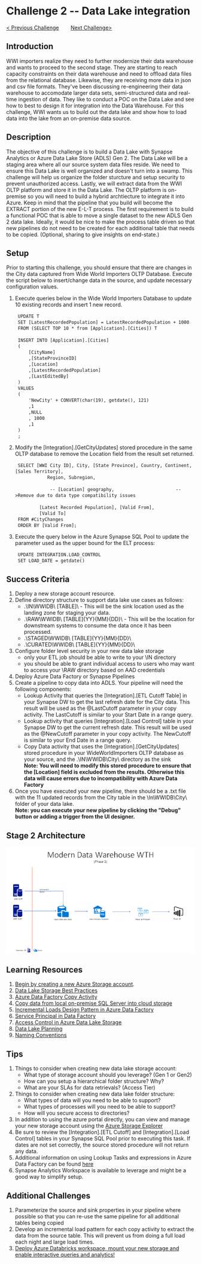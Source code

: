 # 	Challenge 2 -- Data Lake integration

[< Previous Challenge](../Challenge1/readme.md)&nbsp;&nbsp;&nbsp;&nbsp;&nbsp;&nbsp;&nbsp;&nbsp;[Next Challenge>](../Challenge3/README.md)

## Introduction
WWI importers realize they need to further modernize their data warehouse and wants to proceed to the second stage.  They are starting to reach capacity constraints on their data warehouse and need to offload data files from the relational database.  Likewise, they are receiving more data in json and csv file formats.  They've been discussing re-engineering their data warehouse to accomodate larger data sets, semi-structured data and real-time ingestion of data.  They like to conduct a POC on the Data Lake and see how to best to design it for integration into the Data Warehouse.  For this challenge, WWI wants us to build out the data lake and show how to load data into the lake from an on-premise data source. 

## Description
The objective of this challenge is to build a Data Lake with Synapse Analytics or Azure Data Lake Store (ADLS) Gen 2.  The Data Lake will be a staging area where all our source system data files reside. We need to ensure this Data Lake is well organized and doesn't turn into a swamp. This challenge will help us organize the folder sturcture and setup security to prevent unauthorized access.  Lastly, we will extract data from the WWI OLTP platform and store it in the Data Lake.  The OLTP platform is on-premise so you will need to build a hybrid archtiecture to integrate it into Azure.  Keep in mind that the pipeline that you build will become the EXTRACT portion of the new E-L-T process. The first requirement is to build a functional POC that is able to move a single dataset to the new ADLS Gen 2 data lake. Ideally, it would be nice to make the process table driven so that new pipelines do not need to be created for each additional table that needs to be copied. (Optional, sharing to give insights on end-state.)

## Setup
Prior to starting this challenge, you should ensure that there are changes in the City data captured from Wide World Importers OLTP Database.  Execute the script below to insert/change data in the source, and update necessary configuration values.

1. Execute queries below in the Wide World Importers Database to update 10 existing records and insert 1 new record. 

        UPDATE T
        SET [LatestRecordedPopulation] = LatestRecordedPopulation + 1000
        FROM (SELECT TOP 10 * from [Application].[Cities]) T

        INSERT INTO [Application].[Cities]
	    (
            [CityName]
            ,[StateProvinceID]
            ,[Location]
            ,[LatestRecordedPopulation]
            ,[LastEditedBy]
	    )
        VALUES
        (
		    'NewCity' + CONVERT(char(19), getdate(), 121)
            ,1
            ,NULL
            , 1000
            ,1
	    )
        ;



2. Modify the [Integration].[GetCityUpdates] stored procedure in the same OLTP database to remove the Location field from the result set returned.  

        SELECT [WWI City ID], City, [State Province], Country, Continent, [Sales Territory],
                   Region, Subregion,

		            -- [Location] geography,                       -->Remove due to data type compatibility issues

		        [Latest Recorded Population], [Valid From],
                [Valid To]
        FROM #CityChanges
        ORDER BY [Valid From];


3. Execute the query below in the Azure Synapse SQL Pool to update the parameter used as the upper bound for the ELT process:

        UPDATE INTEGRATION.LOAD_CONTROL
        SET LOAD_DATE = getdate()


## Success Criteria
1. Deploy a new storage account resource.
2. Define directory structure to support data lake use cases as follows:
    - .\IN\WWIDB\ [TABLE]\ - This will be the sink location used as the landing zone for staging your data.
    - .\RAW\WWIDB\ [TABLE]\{YY}\{MM}\{DD}\ - This will be the location for downstream systems to consume the data once it has been processed.
    - .\STAGED\WWIDB\ [TABLE]\{YY}\{MM}\{DD}\ 
    - .\CURATED\WWIDB\ [TABLE]\{YY}\{MM}\{DD}\
3. Configure folder level security in your new data lake storage 
    - only your ETL job should be able to write to your \IN directory
    - you should be able to grant individual access to users who may want to access your \RAW directory based on AAD credentials
4. Deploy Azure Data Factory or Synapse Pipelines
5. Create a pipeline to copy data into ADLS.  Your pipeline will need the following components:
    - Lookup Activity that queries the [Integration].[ETL Cutoff Table] in your Synapse DW to get the last refresh date for the City data. This result will be used as the @LastCutoff parameter in your copy activity.  The LastCutoff is similar to your Start Date in a range query.
    - Lookup activity that queries [Integration].[Load Control] table in your Synapse DW to get the current refresh date. This result will be used as the @NewCutoff parameter in your copy activity. The NewCutoff is similar to your End Date in a range query.
    - Copy Data activity that uses the [Integration].[GetCityUpdates] stored procedure in your WideWorldImporters OLTP database as your source, and the .\IN\WWIDB\City\ directory as the sink 
    <br><b>Note: You will need to modify this stored procedure to ensure that the [Location] field is excluded from the results.  Otherwise this data will cause errors due to incompatibility with Azure Data Factory</b>
6. Once you have executed your new pipeline, there should be a .txt file with the 11 updated records from the City table in the \In\WWIDB\City\ folder of your data lake.
<br><b>Note: you can execute your new pipeline by clicking the "Debug" button or adding a trigger from the UI designer.</b>

## Stage 2 Architecture
![The Solution diagram is described in the text following this diagram.](../../../images/Challenge2.png)

## Learning Resources
1. [Begin by creating a new Azure Storage account](https://docs.microsoft.com/en-us/azure/storage/common/storage-account-create?toc=%2Fazure%2Fstorage%2Fblobs%2Ftoc.json&tabs=azure-portal).
1. [Data Lake Storage Best Practices](https://docs.microsoft.com/en-us/azure/storage/blobs/data-lake-storage-best-practices)
1. [Azure Data Factory Copy Activity](https://docs.microsoft.com/en-us/azure/data-factory/copy-activity-overview)
1. [Copy data from local on-premise SQL Server into cloud storage](https://docs.microsoft.com/en-us/azure/data-factory/tutorial-hybrid-copy-portal)
1. [Incremental Loads Design Pattern in Azure Data Factory](https://docs.microsoft.com/en-us/azure/data-factory/tutorial-incremental-copy-multiple-tables-portal)
1. [Service Principal in Data Factory](https://docs.microsoft.com/en-us/azure/data-factory/data-factory-service-identity)
1. [Access Control in Azure Data Lake Storage](https://docs.microsoft.com/en-us/azure/storage/blobs/data-lake-storage-access-control)
1. [Data Lake Planning](https://www.sqlchick.com/entries/2016/7/31/data-lake-use-cases-and-planning)
1. [Naming Conventions](https://www.sqlchick.com/entries/2019/1/20/faqs-about-organizing-a-data-lake)

## Tips
1. Things to consider when creating new data lake storage account:
    - What type of storage account should you leverage? (Gen 1 or Gen2)
    - How can you setup a hierarchical folder structure? Why?
    - What are your SLAs for data retrievals?  (Access Tier)
1. Things to consider when creating new data lake folder structure:
    - What types of data will you need to be able to support?
    - What types of processes will you need to be able to support?
    - How will you secure access to directories?
1. In addition to using the azure portal directly, you can view and manage your new storage account using the [Azure Storage Explorer](https://azure.microsoft.com/en-us/features/storage-explorer/) 
1. Be sure to review the [Integration].[ETL Cutoff] and [Integration].[Load Control] tables in your Synapse SQL Pool prior to executing this task.  If dates are not set correctly, the source stored procedure will not return any data.
1. Additional information on using Lookup Tasks and expressions in Azure Data Factory can be found [here](https://www.cathrinewilhelmsen.net/2019/12/23/lookups-azure-data-factory/)
1. Synapse Analytics Workspace is available to leverage and might be a good way to simplify setup.

## Additional Challenges
1. Parameterize the source and sink properties in your pipeline where possible so that you can re-use the same pipeline for all additional tables being copied
1. Develop an incremental load pattern for each copy activity to extract the data from the source table.  This will prevent us from doing a full load each night and large load times.
1. [Deploy Azure Databricks workspace, mount your new storage and enable interactive queries and analytics!](https://docs.microsoft.com/en-us/azure/azure-databricks/databricks-extract-load-sql-data-warehouse?toc=/azure/databricks/toc.json&bc=/azure/databricks/breadcrumb/toc.json)